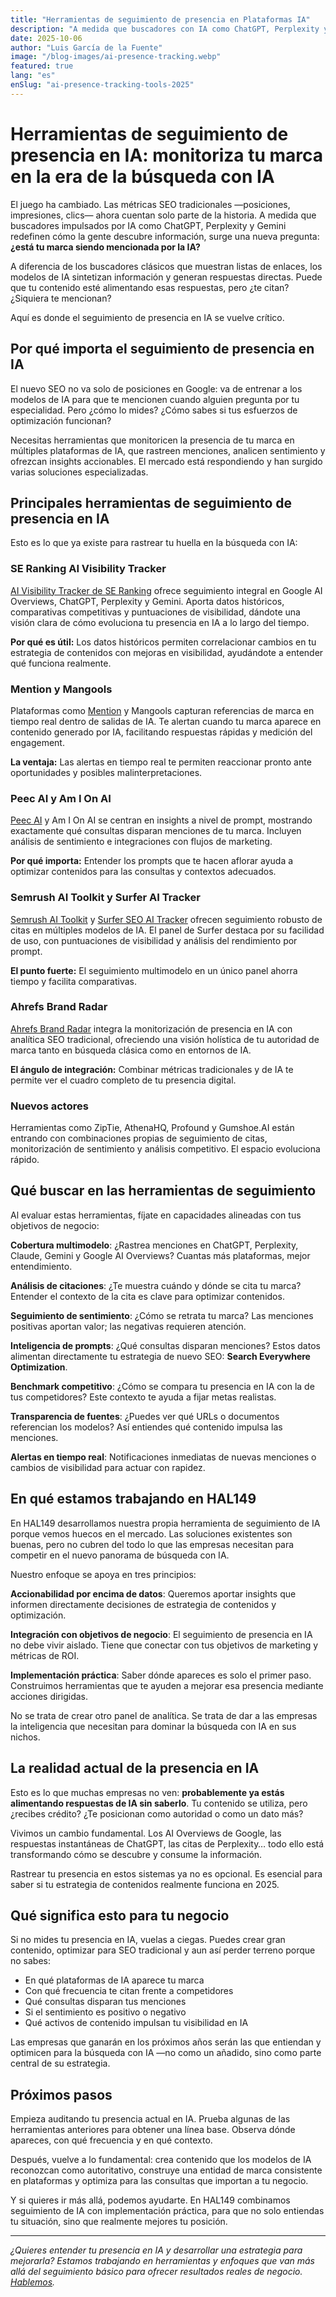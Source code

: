 ```yaml
---
title: "Herramientas de seguimiento de presencia en Plataformas IA"
description: "A medida que buscadores con IA como ChatGPT, Perplexity y Gemini redefinen cómo se descubre la información, medir la presencia de tu marca en sus respuestas se vuelve esencial."
date: 2025-10-06
author: "Luis García de la Fuente"
image: "/blog-images/ai-presence-tracking.webp"
featured: true
lang: "es"
enSlug: "ai-presence-tracking-tools-2025"
---
```


# Herramientas de seguimiento de presencia en IA: monitoriza tu marca en la era de la búsqueda con IA

El juego ha cambiado. Las métricas SEO tradicionales —posiciones, impresiones, clics— ahora cuentan solo parte de la historia. A medida que buscadores impulsados por IA como ChatGPT, Perplexity y Gemini redefinen cómo la gente descubre información, surge una nueva pregunta: **¿está tu marca siendo mencionada por la IA?**

A diferencia de los buscadores clásicos que muestran listas de enlaces, los modelos de IA sintetizan información y generan respuestas directas. Puede que tu contenido esté alimentando esas respuestas, pero ¿te citan? ¿Siquiera te mencionan?

Aquí es donde el seguimiento de presencia en IA se vuelve crítico.

## Por qué importa el seguimiento de presencia en IA

El nuevo SEO no va solo de posiciones en Google: va de entrenar a los modelos de IA para que te mencionen cuando alguien pregunta por tu especialidad. Pero ¿cómo lo mides? ¿Cómo sabes si tus esfuerzos de optimización funcionan?

Necesitas herramientas que monitoricen la presencia de tu marca en múltiples plataformas de IA, que rastreen menciones, analicen sentimiento y ofrezcan insights accionables. El mercado está respondiendo y han surgido varias soluciones especializadas.

## Principales herramientas de seguimiento de presencia en IA

Esto es lo que ya existe para rastrear tu huella en la búsqueda con IA:

### SE Ranking AI Visibility Tracker

<a href="https://seranking.com/ai-visibility-tracker.html" target="_blank" rel="nofollow">AI Visibility Tracker de SE Ranking</a> ofrece seguimiento integral en Google AI Overviews, ChatGPT, Perplexity y Gemini. Aporta datos históricos, comparativas competitivas y puntuaciones de visibilidad, dándote una visión clara de cómo evoluciona tu presencia en IA a lo largo del tiempo.

**Por qué es útil:** Los datos históricos permiten correlacionar cambios en tu estrategia de contenidos con mejoras en visibilidad, ayudándote a entender qué funciona realmente.

### Mention y Mangools

Plataformas como <a href="https://www.mentionlytics.com/blog/ai-search-optimization/" target="_blank" rel="nofollow">Mention</a> y Mangools capturan referencias de marca en tiempo real dentro de salidas de IA. Te alertan cuando tu marca aparece en contenido generado por IA, facilitando respuestas rápidas y medición del engagement.

**La ventaja:** Las alertas en tiempo real te permiten reaccionar pronto ante oportunidades y posibles malinterpretaciones.

### Peec AI y Am I On AI

<a href="https://peec.ai" target="_blank" rel="nofollow">Peec AI</a> y Am I On AI se centran en insights a nivel de prompt, mostrando exactamente qué consultas disparan menciones de tu marca. Incluyen análisis de sentimiento e integraciones con flujos de marketing.

**Por qué importa:** Entender los prompts que te hacen aflorar ayuda a optimizar contenidos para las consultas y contextos adecuados.

### Semrush AI Toolkit y Surfer AI Tracker

<a href="https://www.seo.com/ai/best-ai-visibility-tools/" target="_blank" rel="nofollow">Semrush AI Toolkit</a> y <a href="https://surferseo.com/updates/ai-tracker/" target="_blank" rel="nofollow">Surfer SEO AI Tracker</a> ofrecen seguimiento robusto de citas en múltiples modelos de IA. El panel de Surfer destaca por su facilidad de uso, con puntuaciones de visibilidad y análisis del rendimiento por prompt.

**El punto fuerte:** El seguimiento multimodelo en un único panel ahorra tiempo y facilita comparativas.

### Ahrefs Brand Radar

<a href="https://www.rankability.com/blog/best-ai-search-visibility-tracking-tools/" target="_blank" rel="nofollow">Ahrefs Brand Radar</a> integra la monitorización de presencia en IA con analítica SEO tradicional, ofreciendo una visión holística de tu autoridad de marca tanto en búsqueda clásica como en entornos de IA.

**El ángulo de integración:** Combinar métricas tradicionales y de IA te permite ver el cuadro completo de tu presencia digital.

### Nuevos actores

Herramientas como ZipTie, AthenaHQ, Profound y Gumshoe.AI están entrando con combinaciones propias de seguimiento de citas, monitorización de sentimiento y análisis competitivo. El espacio evoluciona rápido.

## Qué buscar en las herramientas de seguimiento

Al evaluar estas herramientas, fíjate en capacidades alineadas con tus objetivos de negocio:

**Cobertura multimodelo**: ¿Rastrea menciones en ChatGPT, Perplexity, Claude, Gemini y Google AI Overviews? Cuantas más plataformas, mejor entendimiento.

**Análisis de citaciones**: ¿Te muestra cuándo y dónde se cita tu marca? Entender el contexto de la cita es clave para optimizar contenidos.

**Seguimiento de sentimiento**: ¿Cómo se retrata tu marca? Las menciones positivas aportan valor; las negativas requieren atención.

**Inteligencia de prompts**: ¿Qué consultas disparan menciones? Estos datos alimentan directamente tu estrategia de nuevo SEO: **Search Everywhere Optimization**.

**Benchmark competitivo**: ¿Cómo se compara tu presencia en IA con la de tus competidores? Este contexto te ayuda a fijar metas realistas.

**Transparencia de fuentes**: ¿Puedes ver qué URLs o documentos referencian los modelos? Así entiendes qué contenido impulsa las menciones.

**Alertas en tiempo real**: Notificaciones inmediatas de nuevas menciones o cambios de visibilidad para actuar con rapidez.

## En qué estamos trabajando en HAL149

En HAL149 desarrollamos nuestra propia herramienta de seguimiento de IA porque vemos huecos en el mercado. Las soluciones existentes son buenas, pero no cubren del todo lo que las empresas necesitan para competir en el nuevo panorama de búsqueda con IA.

Nuestro enfoque se apoya en tres principios:

**Accionabilidad por encima de datos**: Queremos aportar insights que informen directamente decisiones de estrategia de contenidos y optimización.

**Integración con objetivos de negocio**: El seguimiento de presencia en IA no debe vivir aislado. Tiene que conectar con tus objetivos de marketing y métricas de ROI.

**Implementación práctica**: Saber dónde apareces es solo el primer paso. Construimos herramientas que te ayuden a mejorar esa presencia mediante acciones dirigidas.

No se trata de crear otro panel de analítica. Se trata de dar a las empresas la inteligencia que necesitan para dominar la búsqueda con IA en sus nichos.

## La realidad actual de la presencia en IA

Esto es lo que muchas empresas no ven: **probablemente ya estás alimentando respuestas de IA sin saberlo**. Tu contenido se utiliza, pero ¿recibes crédito? ¿Te posicionan como autoridad o como un dato más?

Vivimos un cambio fundamental. Los AI Overviews de Google, las respuestas instantáneas de ChatGPT, las citas de Perplexity… todo ello está transformando cómo se descubre y consume la información.

Rastrear tu presencia en estos sistemas ya no es opcional. Es esencial para saber si tu estrategia de contenidos realmente funciona en 2025.

## Qué significa esto para tu negocio

Si no mides tu presencia en IA, vuelas a ciegas. Puedes crear gran contenido, optimizar para SEO tradicional y aun así perder terreno porque no sabes:

- En qué plataformas de IA aparece tu marca
- Con qué frecuencia te citan frente a competidores
- Qué consultas disparan tus menciones
- Si el sentimiento es positivo o negativo
- Qué activos de contenido impulsan tu visibilidad en IA

Las empresas que ganarán en los próximos años serán las que entiendan y optimicen para la búsqueda con IA —no como un añadido, sino como parte central de su estrategia.

## Próximos pasos

Empieza auditando tu presencia actual en IA. Prueba algunas de las herramientas anteriores para obtener una línea base. Observa dónde apareces, con qué frecuencia y en qué contexto.

Después, vuelve a lo fundamental: crea contenido que los modelos de IA reconozcan como autoritativo, construye una entidad de marca consistente en plataformas y optimiza para las consultas que importan a tu negocio.

Y si quieres ir más allá, podemos ayudarte. En HAL149 combinamos seguimiento de IA con implementación práctica, para que no solo entiendas tu situación, sino que realmente mejores tu posición.

---

*¿Quieres entender tu presencia en IA y desarrollar una estrategia para mejorarla? Estamos trabajando en herramientas y enfoques que van más allá del seguimiento básico para ofrecer resultados reales de negocio. <a href="#" onclick="demo.showModal(); return false;">Hablemos</a>.*


